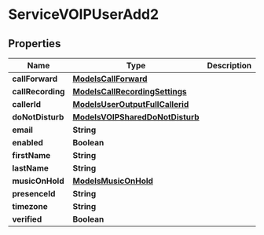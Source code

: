 

# ServiceVOIPUserAdd2


## Properties

| Name | Type | Description | Notes |
|------------ | ------------- | ------------- | -------------|
|**callForward** | [**ModelsCallForward**](ModelsCallForward.md) |  |  [optional] |
|**callRecording** | [**ModelsCallRecordingSettings**](ModelsCallRecordingSettings.md) |  |  [optional] |
|**callerId** | [**ModelsUserOutputFullCallerid**](ModelsUserOutputFullCallerid.md) |  |  [optional] |
|**doNotDisturb** | [**ModelsVOIPSharedDoNotDisturb**](ModelsVOIPSharedDoNotDisturb.md) |  |  [optional] |
|**email** | **String** |  |  |
|**enabled** | **Boolean** |  |  [optional] |
|**firstName** | **String** |  |  |
|**lastName** | **String** |  |  |
|**musicOnHold** | [**ModelsMusicOnHold**](ModelsMusicOnHold.md) |  |  [optional] |
|**presenceId** | **String** |  |  [optional] |
|**timezone** | **String** |  |  [optional] |
|**verified** | **Boolean** |  |  [optional] |



